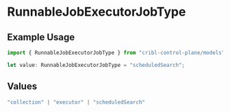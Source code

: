 # RunnableJobExecutorJobType

## Example Usage

```typescript
import { RunnableJobExecutorJobType } from "cribl-control-plane/models";

let value: RunnableJobExecutorJobType = "scheduledSearch";
```

## Values

```typescript
"collection" | "executor" | "scheduledSearch"
```